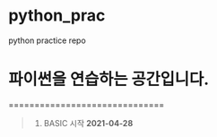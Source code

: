 # python_prac
python practice repo

# 파이썬을 연습하는 공간입니다.
==============================

> 1. BASIC 시작 __2021-04-28__

